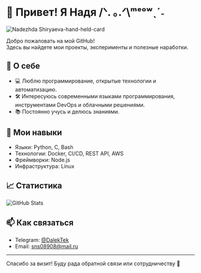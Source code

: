 # 👋 Привет! Я Надя /ᐠ. ｡.ᐟ\ᵐᵉᵒʷˎˊ˗

![Nadezhda Shiryaeva-hand-held-card](https://github.com/user-attachments/assets/b81f473d-a297-4893-8f83-2608c481b658)

Добро пожаловать на мой GitHub!  
Здесь вы найдете мои проекты, эксперименты и полезные наработки.

## 🚀 О себе

- 💻 Люблю программирование, открытые технологии и автоматизацию.
- 🛠️ Интересуюсь современными языками программирования, инструментами DevOps и облачными решениями.
- 📚 Постоянно учусь и делюсь знаниями.

## 🧰 Мои навыки

- Языки: Python, С, Bash
- Технологии: Docker, CI/CD, REST API, AWS
- Фреймворки: Node.js
- Инфраструктура: Linux

## 📈 Статистика

![GitHub Stats](https://github-readme-stats.vercel.app/api?username=DalekTek&show_icons=true&hide_title=true&theme=github_dark)

## 📫 Как связаться

- Telegram: [@DalekTek](https://t.me/DalekTek)
- Email: sns08908@mail.ru

---

Спасибо за визит! Буду рада обратной связи или сотрудничеству 🚀
